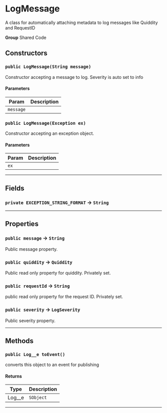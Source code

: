 # LogMessage

A class for automatically attaching metadata to log messages
like Quiddity and RequestID


**Group** Shared Code

## Constructors
### `public LogMessage(String message)`

Constructor accepting a message to log. Severity is auto set to info

#### Parameters

|Param|Description|
|---|---|
|`message`||

### `public LogMessage(Exception ex)`

Constructor accepting an exception object.

#### Parameters

|Param|Description|
|---|---|
|`ex`||

---
## Fields

### `private EXCEPTION_STRING_FORMAT` → `String`


---
## Properties

### `public message` → `String`


Public message property.

### `public quiddity` → `Quiddity`


Public read only property for quiddity. Privately set.

### `public requestId` → `String`


public read only property for the request ID. Privately set.

### `public severity` → `LogSeverity`


Public severity property.

---
## Methods
### `public Log__e toEvent()`

converts this object to an event for publishing

#### Returns

|Type|Description|
|---|---|
|Log__e|`SObject`|

---
